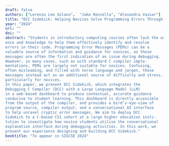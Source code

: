 ```yaml
---
draft: false
authors: ["Lorenzo Lee Solano",  "Jake Renzella", "Alexandra Vassar"]
title: "DCC Sidekick: Helping Novices Solve Programming Errors Through a Conversational Explanation Interface"
year: "2024"
url: ""
doi: ""
abstract: "Students in introductory computing courses often lack the experi-
ence and knowledge to help them effectively identify and resolve
errors in their code. Programming Error Messages (PEMs) can be a
valuable source of information and guidance for novices, as these
messages are often the first indication of an issue during debugging.
However, in many cases, such as with standard C compiler imple-
mentations, PEMs are largely not suitable for novices. Confusing,
often misleading, and filled with terse language and jargon, these
messages instead act as an additional source of difficulty and stress,
particularly for novices.
In this paper, we present DCC Sidekick, which integrates the
Debugging C Compiler (DCC) with a Large Language Model (LLM)
in a web-based dashboard to produce contextual, accurate guidance
conducive to student learning. This dashboard is directly accessible
from the output of the compiler, and provides a bird’s-eye-view of
program source, compiler output, and a conversational AI interface
to help unravel cryptic error messages. We aim to deploy DCC
Sidekick to a C-based CS1 cohort at a large higher education insti-
tution to investigate how novice students utilise the conversational
explanation interface during debugging activities. In this work, we
present our experience designing and building DCC Sidekick."
booktitle: "To appear in SIGCSE 2024"
---
```

